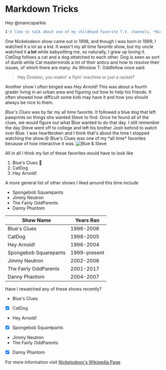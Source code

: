 # Markdown Tricks

Hey @manicsparkle

```javascript
I'd like to talk about one of my childhood favorite T.V. channels, *Nickelodeon*!
```

One Nickelodeon show came out in 1998, and though I was born in 1999, I watched it a lot as a kid. It wasn't my all time favorite show, but my uncle watched it **a lot** while babysitting me, so naturally, I grew up loving it.
*CatDog* follows a cat and a dog attatched to each other. Dog is seen as sort of dumb while Cat masterminds a lot of their antics and how to resolve their issues, of which there are many. 
As Winslow T. Oddfellow once said:
>Hey Einstein, you makin' a flyin' machine or just a racket?

Another show I often binged was *Hey Arnold!* This was about a fourth grader living in an urban area and figuring out how to help his friends. It often showed how difficult some kids may have it and how you should always be nice to them.

*Blue's Clues* was by far my all time favorite. It followed a blue dog that left pawprints on things she wanted Steve to find. Once he found all of the clues, we would figure out what Blue wanted to do that day.
I still remember the day Steve went off to college and left his brother Josh behind to watch over Blue. I was heartbroken and I think that's about the time I stopped watching the show.:cry: Blue's Clues was one of my \*all time\* favorites because of how interactive it was.
![Blue & Steve](https://s1.r29static.com/bin/entry/d26/x,80/1649415/image.jpg) 

All in all I think my list of these favorites would have to look like
1. Blue's Clues :blue_heart:
2. CatDog
3. Hey Arnold!

A more general list of other shows I liked around this time include
* Spongebob Squarepants
* Jimmy Neutron
* The Fairly OddParents
* Danny Phantom

Show Name | Years Ran
------------ | -------------
Blue's Clues | 1996-2006
CatDog | 1998-2005
Hey Arnold! | 1996-2004
Spongebob Squarepants | 1999-present
Jimmy Neutron | 2002-2006
The Fairly OddParents | 2001-2017
Danny Phantom | 2004-2007

Have I rewatched any of these shows recently?
- Blue's Clues
- [x] CatDog
- Hey Arnold!
- [x] Spongebob Squarepants
- Jimmy Neutron
- The Fairly OddParents
- [x] Danny Phantom


For more information visit [Nickelodeon's Wikipedia Page](https://en.wikipedia.org/wiki/List_of_programs_broadcast_by_Nickelodeon)
